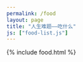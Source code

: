 ```yaml
---
permalink: /food
layout: page
title: "人生难题——吃什么"
js: ["food-list.js"]
---
```

{% include food.html %}